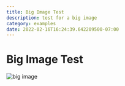 ```yaml
---
title: Big Image Test
description: test for a big image
category: examples
date: 2022-02-16T16:24:39.642209500-07:00
---
```


# Big Image Test

![big image](img/big_image.jpg)

